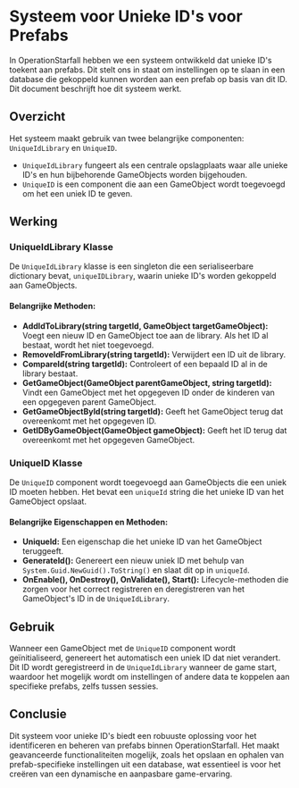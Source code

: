 # Systeem voor Unieke ID's voor Prefabs

In OperationStarfall hebben we een systeem ontwikkeld dat unieke ID's toekent aan prefabs. Dit stelt ons in staat om instellingen op te slaan in een database die gekoppeld kunnen worden aan een prefab op basis van dit ID. Dit document beschrijft hoe dit systeem werkt.

## Overzicht

Het systeem maakt gebruik van twee belangrijke componenten: `UniqueIdLibrary` en `UniqueID`.

- `UniqueIdLibrary` fungeert als een centrale opslagplaats waar alle unieke ID's en hun bijbehorende GameObjects worden bijgehouden.
- `UniqueID` is een component die aan een GameObject wordt toegevoegd om het een uniek ID te geven.

## Werking

### UniqueIdLibrary Klasse

De `UniqueIdLibrary` klasse is een singleton die een serialiseerbare dictionary bevat, `uniqueIDLibrary`, waarin unieke ID's worden gekoppeld aan GameObjects.

#### Belangrijke Methoden:

- **AddIdToLibrary(string targetId, GameObject targetGameObject):** Voegt een nieuw ID en GameObject toe aan de library. Als het ID al bestaat, wordt het niet toegevoegd.
- **RemoveIdFromLibrary(string targetId):** Verwijdert een ID uit de library.
- **CompareId(string targetId):** Controleert of een bepaald ID al in de library bestaat.
- **GetGameObject(GameObject parentGameObject, string targetId):** Vindt een GameObject met het opgegeven ID onder de kinderen van een opgegeven parent GameObject.
- **GetGameObjectById(string targetId):** Geeft het GameObject terug dat overeenkomt met het opgegeven ID.
- **GetIDByGameObject(GameObject gameObject):** Geeft het ID terug dat overeenkomt met het opgegeven GameObject.

### UniqueID Klasse

De `UniqueID` component wordt toegevoegd aan GameObjects die een uniek ID moeten hebben. Het bevat een `uniqueId` string die het unieke ID van het GameObject opslaat.

#### Belangrijke Eigenschappen en Methoden:

- **UniqueId:** Een eigenschap die het unieke ID van het GameObject teruggeeft.
- **GenerateId():** Genereert een nieuw uniek ID met behulp van `System.Guid.NewGuid().ToString()` en slaat dit op in `uniqueId`.
- **OnEnable(), OnDestroy(), OnValidate(), Start():** Lifecycle-methoden die zorgen voor het correct registreren en deregistreren van het GameObject's ID in de `UniqueIdLibrary`.

## Gebruik

Wanneer een GameObject met de `UniqueID` component wordt geïnitialiseerd, genereert het automatisch een uniek ID dat niet verandert. Dit ID wordt geregistreerd in de `UniqueIdLibrary` wanneer de game start, waardoor het mogelijk wordt om instellingen of andere data te koppelen aan specifieke prefabs, zelfs tussen sessies.

## Conclusie

Dit systeem voor unieke ID's biedt een robuuste oplossing voor het identificeren en beheren van prefabs binnen OperationStarfall. Het maakt geavanceerde functionaliteiten mogelijk, zoals het opslaan en ophalen van prefab-specifieke instellingen uit een database, wat essentieel is voor het creëren van een dynamische en aanpasbare game-ervaring.
